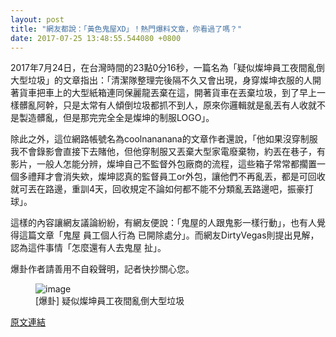 ```yaml
---
layout: post
title: "網友都說：「黃色鬼屋XD」！熱門爆料文章，你看過了嗎？"
date: 2017-07-25 13:48:55.544080 +0800
---
```


2017年7月24日，在台灣時間的23點0分16秒，一篇名為「疑似燦坤員工夜間亂倒大型垃圾」的文章指出：「清潔隊整理完後隔不久又會出現，身穿燦坤衣服的人開著貨車把車上的大型紙箱連同保麗龍丟棄在這，開著貨車在丟棄垃圾，到了早上一樣髒亂阿幹，只是太常有人傾倒垃圾都抓不到人，原來你邏輯就是亂丟有人收就不是製造髒亂，但是那完完全全是燦坤的制服LOGO」。

除此之外，這位網路帳號名為coolnananana的文章作者還說，「他如果沒穿制服我不會錄影會直接下去賭他，但他穿制服又丟棄大型家電廢棄物，約丟在巷子，有影片，一般人怎能分辨，燦坤自己不監督外包廠商的流程，這些箱子常常都擱置一個多禮拜才會消失欸，燦坤認真的監督員工or外包，讓他們不再亂丟，都是可回收就可丟在路邊，重訓4天，回收規定不論如何都不能不分類亂丟路邊吧，振豪打球」。

這樣的內容讓網友議論紛紛，有網友便說：「鬼屋的人跟鬼影一樣行動」，也有人覺得這篇文章「鬼屋 員工個人行為 已開除處分」。而網友DirtyVegas則提出見解，認為這件事情「怎麼還有人去鬼屋 扯」。

爆卦作者請善用不自殺聲明，記者快抄關心您。

<figure>
<img src="http://i.imgur.com/ANHC01Q.jpg" alt="image">
<figcaption>
[爆卦] 疑似燦坤員工夜間亂倒大型垃圾
</figcaption>
</figure>

<a href = "https://www.ptt.cc/bbs/Gossiping/M.1500908418.A.FFE.html">原文連結</a>


